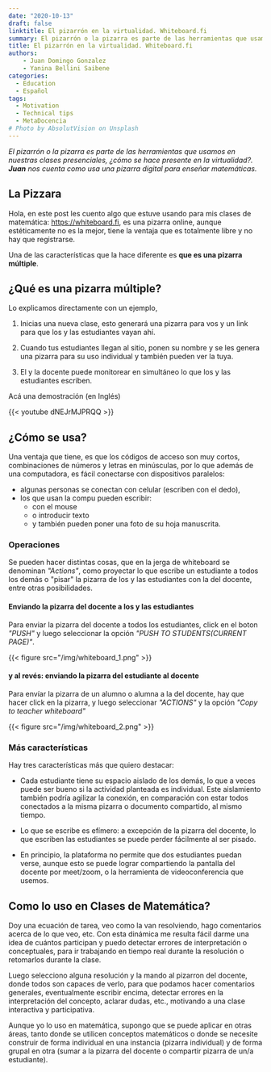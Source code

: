 ```yaml
---
date: "2020-10-13"
draft: false
linktitle: El pizarrón en la virtualidad. Whiteboard.fi
summary: El pizarrón o la pizarra es parte de las herramientas que usamos en nuestras clases presenciales, ¿cómo se hace presente en la virtualidad?, Juan nos cuenta como usa una pizarra digital para enseñar matemáticas.
title: El pizarrón en la virtualidad. Whiteboard.fi
authors: 
    - Juan Domingo Gonzalez
    - Yanina Bellini Saibene
categories:
  - Education
  - Español
tags: 
  - Motivation
  - Technical tips
  - MetaDocencia
# Photo by AbsolutVision on Unsplash
---
```


_El pizarrón o la pizarra es parte de las herramientas que usamos en nuestras clases presenciales, ¿cómo se hace presente en la virtualidad?. **Juan** nos cuenta como usa una pizarra digital para enseñar matemáticas._

## La Pizzara

Hola, en este post les cuento algo que estuve usando para mis clases de matemática: https://whiteboard.fi, es una pizarra online, aunque estéticamente no es la mejor, tiene la ventaja que es totalmente libre y no hay que registrarse.

Una de las características que la hace diferente es **que es una pizarra múltiple**.

## ¿Qué es una pizarra múltiple?

Lo explicamos directamente con un ejemplo, 

1. Inicias una nueva clase, esto generará una pizarra para vos y un link para que los y las estudiantes vayan ahí.

2. Cuando tus estudiantes llegan al sitio, ponen su nombre y se les genera una pizarra para su uso individual y también pueden ver la tuya.

3. El y la docente puede monitorear en simultáneo lo que los y las estudiantes escriben.

Acá una demostración (en Inglés)


{{< youtube dNEJrMJPRQQ >}}


## ¿Cómo se usa?

Una ventaja que tiene, es que los códigos de acceso son muy cortos, combinaciones de números y letras en minúsculas, por lo que además de una computadora, es fácil conectarse con dispositivos paralelos: 
* algunas personas se conectan con celular (escriben con el dedo), 
* los que usan la compu pueden escribir:
    *  con el mouse
    * o introducir texto 
    * y también pueden poner una foto de su hoja manuscrita. 

### Operaciones

Se pueden hacer distintas cosas, que en la jerga de whiteboard se denominan _"Actions"_, como proyectar lo que escribe un estudiante a todos los demás o "pisar" la pizarra de los y las estudiantes con la del docente, entre otras posibilidades.

#### Enviando la pizarra del docente a los y las estudiantes 

Para enviar la pizarra del docente a todos los estudiantes, click en el boton _"PUSH"_ y luego seleccionar la opción _"PUSH TO STUDENTS(CURRENT PAGE)"_.

{{< figure src="/img/whiteboard_1.png" >}}

#### y al revés: enviando la pizarra del estudiante al docente 

Para envíar la pizarra de un alumno o alumna a la del docente, hay que hacer click en la pizarra, y luego seleccionar _"ACTIONS"_ y la opción _"Copy to teacher whiteboard"_ 

{{< figure src="/img/whiteboard_2.png" >}}

### Más características

Hay tres características más que quiero destacar:

* Cada estudiante tiene su espacio aislado de los demás, lo que a veces puede ser bueno si la actividad planteada es individual. Este aislamiento también podría agilizar la conexión, en comparación con estar todos conectados a la misma pizarra o documento compartido, al mismo tiempo.

* Lo que se escribe es efímero: a excepción de la pizarra del docente, lo que escriben las estudiantes se puede perder fácilmente al ser pisado.  

* En principio, la plataforma no permite que dos estudiantes puedan verse, aunque esto se puede lograr compartiendo la pantalla del docente por meet/zoom, o la herramienta de videoconferencia que usemos.


## Como lo uso en Clases de Matemática?

Doy una ecuación de tarea, veo como la van resolviendo, hago comentarios acerca de lo que veo, etc. Con esta dinámica me resulta fácil darme una idea de cuántos participan y puedo detectar errores de interpretación o conceptuales, para ir trabajando en tiempo real durante la resolución o retomarlos durante la clase.

Luego selecciono alguna resolución y la mando al pizarron del docente, donde todos son capaces de verlo, para que podamos hacer comentarios generales, eventualmente escribir encima, detectar errores en la interpretación del concepto, aclarar dudas, etc., motivando a una clase interactiva y participativa.
 
Aunque yo lo uso en matemática, supongo que se puede aplicar en otras áreas, tanto donde se utilicen conceptos matemáticos o donde se necesite construir de forma individual en una instancia (pizarra individual) y de forma grupal en otra (sumar a la pizarra del docente o compartir pizarra de un/a estudiante).
